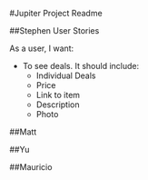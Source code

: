 #Jupiter Project Readme

##Stephen
 User Stories

As a user, I want:
- To see deals. It should include:
  - Individual Deals
  - Price
  - Link to item
  - Description
  - Photo

##Matt

##Yu

##Mauricio